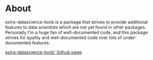 # About
extra-datascience-tools is a package that strives to provide additional features to data scientists which are not yet found in other packages. Personally I'm a huge fan of well-documented code, and this package strives for quality and well-documented code over lots of under-documented features.

[extra-datascience-tools' Github page](https://github.com/sTomerG/extra-datascience-tools).

